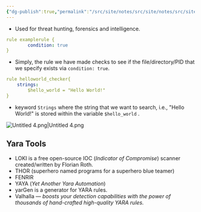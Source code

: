 ```yaml
---
{"dg-publish":true,"permalink":"/src/site/notes/src/site/notes/src/site/notes/src/site/notes/main/cs/security-operations-center/yara/yara/"}
---
```







- Used for threat hunting, forensics and intelligence.

```YAML
rule examplerule {
        condition: true
}
```

- Simply, the rule we have made checks to see if the file/directory/PID that we specify exists via `condition: true`.

```YAML
rule helloworld_checker{
	strings:
		$hello_world = "Hello World!"
}
```

- keyword `Strings` where the string that we want to search, i.e., "Hello World!" is stored within the variable `$hello_world` .

![Untitled 4.png|Untitled 4.png](/img/user/img/Untitled%204.png)

## Yara Tools

- LOKI is a free open-source IOC (_Indicator of Compromise_) scanner created/written by Florian Roth.
- THOR (superhero named programs for a superhero blue teamer)
- FENRIR
- YAYA (_Yet Another Yara Automation_)
- yarGen is a generator for YARA rules.
- Valhalla — _boosts your detection capabilities with the power of thousands of hand-crafted high-quality YARA rules._